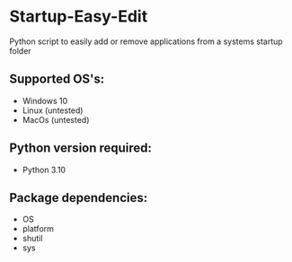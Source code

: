 # Startup-Easy-Edit
Python script to easily add or remove applications from a systems startup folder

## Supported OS's:
- Windows 10
- Linux (untested)
- MacOs (untested)

## Python version required:
- Python 3.10

## Package dependencies:
- OS
- platform
- shutil
- sys
